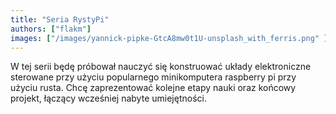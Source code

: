 ```yaml
---
title: "Seria RystyPi"
authors: ["flakm"]
images: ["/images/yannick-pipke-GtcA8mw0t1U-unsplash_with_ferris.png" ]
---
```



W tej serii będę próbował nauczyć się konstruować układy elektroniczne sterowane przy użyciu popularnego minikomputera raspberry pi przy użyciu rusta.
Chcę zaprezentować kolejne etapy nauki oraz końcowy projekt, łączący wcześniej nabyte umiejętności.

